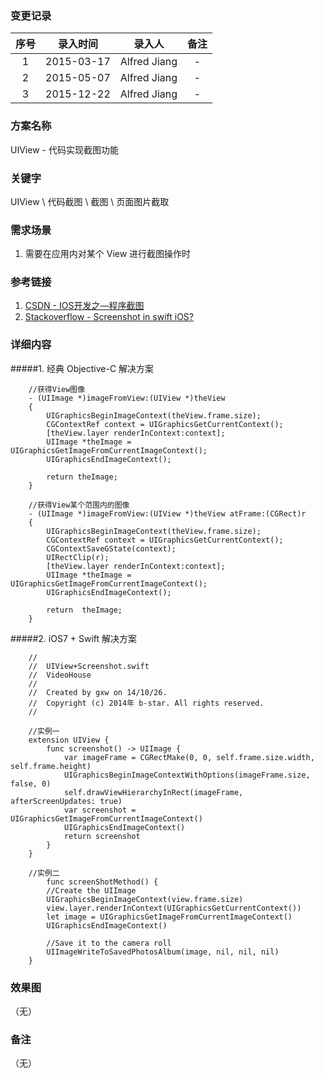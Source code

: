 ### 变更记录

| 序号 | 录入时间 | 录入人 | 备注 |
|:--------:|:--------:|:--------:|:--------:|
| 1 | 2015-03-17 | Alfred Jiang | - |
| 2 | 2015-05-07 | Alfred Jiang | - |
| 3 | 2015-12-22 | Alfred Jiang | - |

### 方案名称

UIView - 代码实现截图功能

### 关键字

UIView \ 代码截图 \ 截图 \ 页面图片截取

### 需求场景

1. 需要在应用内对某个 View 进行截图操作时

### 参考链接

1. [CSDN - IOS开发之—程序截图](http://blog.csdn.net/pjk1129/article/details/7097618)
2. [Stackoverflow - Screenshot in swift iOS?](http://stackoverflow.com/questions/25444609/screenshot-in-swift-ios)

### 详细内容

#####1. 经典 Objective-C 解决方案
```
    //获得View图像
    - (UIImage *)imageFromView:(UIView *)theView
    {
        UIGraphicsBeginImageContext(theView.frame.size);
        CGContextRef context = UIGraphicsGetCurrentContext();
        [theView.layer renderInContext:context];
        UIImage *theImage = UIGraphicsGetImageFromCurrentImageContext();
        UIGraphicsEndImageContext();

        return theImage;
    }

    //获得View某个范围内的图像
    - (UIImage *)imageFromView:(UIView *)theView atFrame:(CGRect)r
    {
        UIGraphicsBeginImageContext(theView.frame.size);
        CGContextRef context = UIGraphicsGetCurrentContext();
        CGContextSaveGState(context);
        UIRectClip(r);
        [theView.layer renderInContext:context];
        UIImage *theImage = UIGraphicsGetImageFromCurrentImageContext();
        UIGraphicsEndImageContext();

        return  theImage;
    }
```

#####2. iOS7 + Swift 解决方案
```
    //
    //  UIView+Screenshot.swift
    //  VideoHouse
    //
    //  Created by gxw on 14/10/26.
    //  Copyright (c) 2014年 b-star. All rights reserved.
    //

    //实例一
    extension UIView {
        func screenshot() -> UIImage {
            var imageFrame = CGRectMake(0, 0, self.frame.size.width, self.frame.height)
            UIGraphicsBeginImageContextWithOptions(imageFrame.size, false, 0)
            self.drawViewHierarchyInRect(imageFrame, afterScreenUpdates: true)
            var screenshot = UIGraphicsGetImageFromCurrentImageContext()
            UIGraphicsEndImageContext()
            return screenshot
        }
    }

    //实例二
        func screenShotMethod() {
        //Create the UIImage
        UIGraphicsBeginImageContext(view.frame.size)
        view.layer.renderInContext(UIGraphicsGetCurrentContext())
        let image = UIGraphicsGetImageFromCurrentImageContext()
        UIGraphicsEndImageContext()

        //Save it to the camera roll
        UIImageWriteToSavedPhotosAlbum(image, nil, nil, nil)
    }
```

### 效果图
（无）

### 备注
（无）